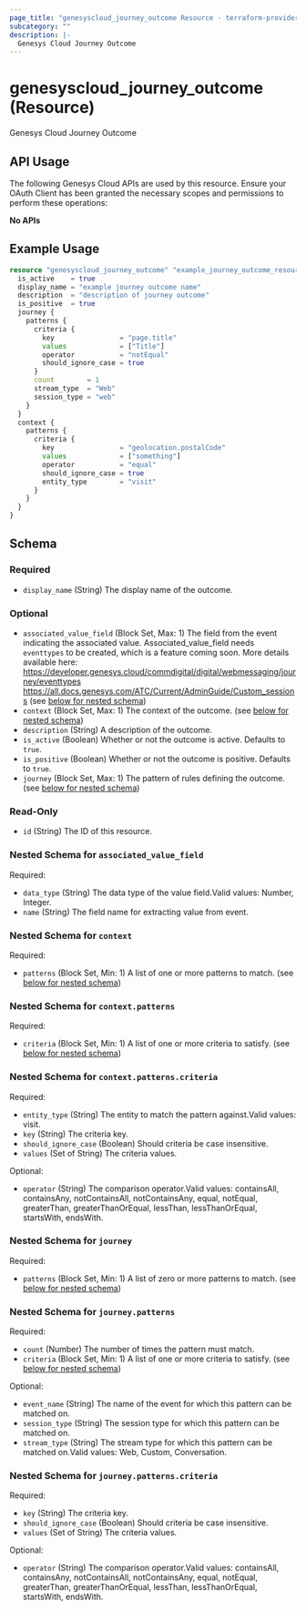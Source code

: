 ```yaml
---
page_title: "genesyscloud_journey_outcome Resource - terraform-provider-genesyscloud-jonesb"
subcategory: ""
description: |-
  Genesys Cloud Journey Outcome
---
```

# genesyscloud_journey_outcome (Resource)

Genesys Cloud Journey Outcome

## API Usage
The following Genesys Cloud APIs are used by this resource. Ensure your OAuth Client has been granted the necessary scopes and permissions to perform these operations:

**No APIs**

## Example Usage

```terraform
resource "genesyscloud_journey_outcome" "example_journey_outcome_resource" {
  is_active    = true
  display_name = "example journey outcome name"
  description  = "description of journey outcome"
  is_positive  = true
  journey {
    patterns {
      criteria {
        key                = "page.title"
        values             = ["Title"]
        operator           = "notEqual"
        should_ignore_case = true
      }
      count        = 1
      stream_type  = "Web"
      session_type = "web"
    }
  }
  context {
    patterns {
      criteria {
        key                = "geolocation.postalCode"
        values             = ["something"]
        operator           = "equal"
        should_ignore_case = true
        entity_type        = "visit"
      }
    }
  }
}
```

<!-- schema generated by tfplugindocs -->
## Schema

### Required

- `display_name` (String) The display name of the outcome.

### Optional

- `associated_value_field` (Block Set, Max: 1) The field from the event indicating the associated value. Associated_value_field needs `eventtypes` to be created, which is a feature coming soon. More details available here:  https://developer.genesys.cloud/commdigital/digital/webmessaging/journey/eventtypes  https://all.docs.genesys.com/ATC/Current/AdminGuide/Custom_sessions (see [below for nested schema](#nestedblock--associated_value_field))
- `context` (Block Set, Max: 1) The context of the outcome. (see [below for nested schema](#nestedblock--context))
- `description` (String) A description of the outcome.
- `is_active` (Boolean) Whether or not the outcome is active. Defaults to `true`.
- `is_positive` (Boolean) Whether or not the outcome is positive. Defaults to `true`.
- `journey` (Block Set, Max: 1) The pattern of rules defining the outcome. (see [below for nested schema](#nestedblock--journey))

### Read-Only

- `id` (String) The ID of this resource.

<a id="nestedblock--associated_value_field"></a>
### Nested Schema for `associated_value_field`

Required:

- `data_type` (String) The data type of the value field.Valid values: Number, Integer.
- `name` (String) The field name for extracting value from event.


<a id="nestedblock--context"></a>
### Nested Schema for `context`

Required:

- `patterns` (Block Set, Min: 1) A list of one or more patterns to match. (see [below for nested schema](#nestedblock--context--patterns))

<a id="nestedblock--context--patterns"></a>
### Nested Schema for `context.patterns`

Required:

- `criteria` (Block Set, Min: 1) A list of one or more criteria to satisfy. (see [below for nested schema](#nestedblock--context--patterns--criteria))

<a id="nestedblock--context--patterns--criteria"></a>
### Nested Schema for `context.patterns.criteria`

Required:

- `entity_type` (String) The entity to match the pattern against.Valid values: visit.
- `key` (String) The criteria key.
- `should_ignore_case` (Boolean) Should criteria be case insensitive.
- `values` (Set of String) The criteria values.

Optional:

- `operator` (String) The comparison operator.Valid values: containsAll, containsAny, notContainsAll, notContainsAny, equal, notEqual, greaterThan, greaterThanOrEqual, lessThan, lessThanOrEqual, startsWith, endsWith.




<a id="nestedblock--journey"></a>
### Nested Schema for `journey`

Required:

- `patterns` (Block Set, Min: 1) A list of zero or more patterns to match. (see [below for nested schema](#nestedblock--journey--patterns))

<a id="nestedblock--journey--patterns"></a>
### Nested Schema for `journey.patterns`

Required:

- `count` (Number) The number of times the pattern must match.
- `criteria` (Block Set, Min: 1) A list of one or more criteria to satisfy. (see [below for nested schema](#nestedblock--journey--patterns--criteria))

Optional:

- `event_name` (String) The name of the event for which this pattern can be matched on.
- `session_type` (String) The session type for which this pattern can be matched on.
- `stream_type` (String) The stream type for which this pattern can be matched on.Valid values: Web, Custom, Conversation.

<a id="nestedblock--journey--patterns--criteria"></a>
### Nested Schema for `journey.patterns.criteria`

Required:

- `key` (String) The criteria key.
- `should_ignore_case` (Boolean) Should criteria be case insensitive.
- `values` (Set of String) The criteria values.

Optional:

- `operator` (String) The comparison operator.Valid values: containsAll, containsAny, notContainsAll, notContainsAny, equal, notEqual, greaterThan, greaterThanOrEqual, lessThan, lessThanOrEqual, startsWith, endsWith.

